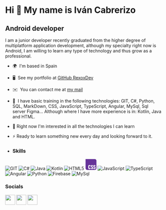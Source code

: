Hi 👋 My name is Iván Cabrerizo
===============================

Android developer
-------------------------------------------------------------------------

I am a junior developer recently graduated from the higher degree of multiplatform application development, although my specialty right now is Android, I am willing to learn any type of technology and thus grow as a professional.

*   🌍  I'm based in Spain
*   🖥️  See my portfolio at [GitHub RexoxDev](http://github.com/RexoxDev)
*   ✉️  You can contact me at [my mail](mailto:ivancabrerizo@gmail.com)
*   🧠  I have basic training in the following technologies: GIT, C#, Python, SQL, MarkDown, CSS, JavaScript, TypeScript, Angular, MySql, Sql server Figma... Although where I have more experience is in: Kotlin, Java and HTML.
*   🤝 Right now I'm interested in all the technologies I can learn
*   ⚡ Ready to learn something new every day and looking forward to it.


*   ### Skills
<p align="left">
                                <img src="https://raw.githubusercontent.com/danielcranney/profileme-dev/a3980c779fb39d1ef4235fa8c3d9447ca6708b0b/public/icons/skills/git-colored.svg" width="36" height="36" alt="GIT" />
                                <img src="https://raw.githubusercontent.com/danielcranney/readme-generator/main/public/icons/skills/csharp-colored.svg" width="36" height="36" alt="C#" />
                                <img src="https://raw.githubusercontent.com/danielcranney/readme-generator/main/public/icons/skills/java-colored.svg" width="36" height="36" alt="Java" />
                                <img src="https://raw.githubusercontent.com/danielcranney/readme-generator/main/public/icons/skills/kotlin-colored.svg" width="36" height="36" alt="Kotlin" />
                                <img src="https://raw.githubusercontent.com/danielcranney/readme-generator/main/public/icons/skills/html5-colored.svg" width="36" height="36" alt="HTML5" />
                                <img src="https://raw.githubusercontent.com/danielcranney/profileme-dev/a3980c779fb39d1ef4235fa8c3d9447ca6708b0b/public/icons/skills/css3-colored.svg" width="36" height="36"alt="CSS3"/>
                                <img src="https://raw.githubusercontent.com/danielcranney/profileme-dev/a3980c779fb39d1ef4235fa8c3d9447ca6708b0b/public/icons/skills/javascript-colored.svg" width="36" height="36"alt="JavaScript"/>
                                <img src="https://raw.githubusercontent.com/danielcranney/profileme-dev/a3980c779fb39d1ef4235fa8c3d9447ca6708b0b/public/icons/skills/typescript-colored.svg" width="36" height="36"alt="TypeScript"/>
                                <img src="https://raw.githubusercontent.com/danielcranney/profileme-dev/a3980c779fb39d1ef4235fa8c3d9447ca6708b0b/public/icons/skills/angularjs-colored.svg" width="36" height="36"alt="Angular"/>
                                <img src="https://raw.githubusercontent.com/danielcranney/profileme-dev/a3980c779fb39d1ef4235fa8c3d9447ca6708b0b/public/icons/skills/python-colored.svg" width="36" height="36"alt="Python"/>
                                <img src="https://raw.githubusercontent.com/danielcranney/profileme-dev/a3980c779fb39d1ef4235fa8c3d9447ca6708b0b/public/icons/skills/firebase-colored.svg" width="36" height="36"alt="Firebase"/>
                                <img src="https://raw.githubusercontent.com/danielcranney/profileme-dev/a3980c779fb39d1ef4235fa8c3d9447ca6708b0b/public/icons/skills/mysql-colored.svg" width="36" height="36"alt="MySql"/>
                                
                                
</p>
                    
### Socials
<p align="left">             
                      <a href="https://www.github.com/RexoxDev" target="_blank" rel="noreferrer"><img src="https://raw.githubusercontent.com/danielcranney/readme-generator/main/public/icons/socials/github.svg" width="32" height="32"/></a>   
                      <a href="https://www.linkedin.com/in//iván-cabrerizo-alonso-08659a20a/" target="_blank" rel="noreferrer"><img src="https://raw.githubusercontent.com/danielcranney/readme-generator/main/public/icons/socials/linkedin.svg" width="32" height="32"/></a>
                      <a href="https://www.stackoverflow.com/users/17240257/rexox" target="_blank" rel="noreferrer"><img src="https://raw.githubusercontent.com/danielcranney/readme-generator/main/public/icons/socials/stackoverflow.svg" width="32" height="32"/></a>
</p>
